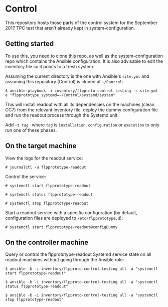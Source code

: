 # Control

This repository hosts those parts of the control system for the September 2017 TPC test that aren't already kept in system-configuration.

## Getting started

To use this, you need to clone this repo, as well as the system-configuration repo which contains the Ansible configuration. It is also advisable to edit the inventory file so it points to a fresh system.

Assuming the current directory is the one with Ansible's `site.yml` and assuming this repository (Control) is cloned at `~/Control`:

`$ ansible-playbook -i inventory/flpproto-control-testing -s site.yml -e "flpprototype_systemd=~/Control/systemd/system"`

This will install readout with all its dependencies on the machines (clean CC7) from the relevant inventory file, deploy the dummy configuration file and run the readout process through the Systemd unit.

Add `-t `*`tag`*` ` where *`tag`* is `installation`, `configuration` or `execution` to only run one of these phases.

## On the target machine

View the logs for the readout service:

`# journalctl -u flpprototype-readout`

Control the service:

`# systemctl start flpprototype-readout`

`# systemctl status flpprototype-readout`

`# systemctl stop flpprototype-readout`

Start a readout service with a specific configuration (by default, configuration files are deployed to `/etc/flpprototype.d`):

`# systemctl start flpprototype-readout@configDummy`

## On the controller machine

Query or control the flpprototype-readout Systemd service state on all readout machines without going through the Ansible role:

`$ ansible -b -i inventory/flpproto-control-testing all -a "systemctl start flpprototype-readout"`

`$ ansible -b -i inventory/flpproto-control-testing all -a "systemctl status flpprototype-readout"`

`$ ansible -b -i inventory/flpproto-control-testing all -a "systemctl stop flpprototype-readout"`

